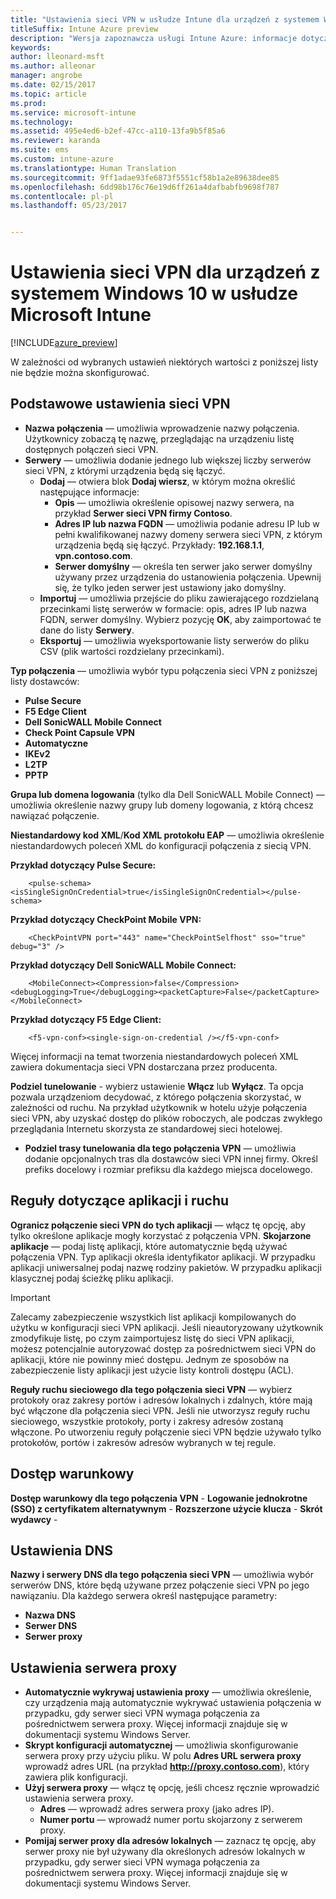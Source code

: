 ```yaml
---
title: "Ustawienia sieci VPN w usłudze Intune dla urządzeń z systemem Windows 10"
titleSuffix: Intune Azure preview
description: "Wersja zapoznawcza usługi Intune Azure: informacje dotyczące ustawień usługi Intune służących do konfigurowania połączeń sieci VPN na urządzeniach z systemem Windows 10."
keywords: 
author: lleonard-msft
ms.author: alleonar
manager: angrobe
ms.date: 02/15/2017
ms.topic: article
ms.prod: 
ms.service: microsoft-intune
ms.technology: 
ms.assetid: 495e4ed6-b2ef-47cc-a110-13fa9b5f85a6
ms.reviewer: karanda
ms.suite: ems
ms.custom: intune-azure
ms.translationtype: Human Translation
ms.sourcegitcommit: 9ff1adae93fe6873f5551cf58b1a2e89638dee85
ms.openlocfilehash: 6dd98b176c76e19d6ff261a4dafbabfb9698f787
ms.contentlocale: pl-pl
ms.lasthandoff: 05/23/2017


---
```


# <a name="vpn-settings-for-windows-10-devices-in-microsoft-intune"></a>Ustawienia sieci VPN dla urządzeń z systemem Windows 10 w usłudze Microsoft Intune

[!INCLUDE[azure_preview](./includes/azure_preview.md)]

W zależności od wybranych ustawień niektórych wartości z poniższej listy nie będzie można skonfigurować.


## <a name="base-vpn-settings"></a>Podstawowe ustawienia sieci VPN


- **Nazwa połączenia** — umożliwia wprowadzenie nazwy połączenia. Użytkownicy zobaczą tę nazwę, przeglądając na urządzeniu listę dostępnych połączeń sieci VPN.
- **Serwery** — umożliwia dodanie jednego lub większej liczby serwerów sieci VPN, z którymi urządzenia będą się łączyć.
    - **Dodaj** — otwiera blok **Dodaj wiersz**, w którym można określić następujące informacje:
        - **Opis** — umożliwia określenie opisowej nazwy serwera, na przykład **Serwer sieci VPN firmy Contoso**.
        - **Adres IP lub nazwa FQDN** — umożliwia podanie adresu IP lub w pełni kwalifikowanej nazwy domeny serwera sieci VPN, z którym urządzenia będą się łączyć. Przykłady: **192.168.1.1**, **vpn.contoso.com**.
        - **Serwer domyślny** — określa ten serwer jako serwer domyślny używany przez urządzenia do ustanowienia połączenia. Upewnij się, że tylko jeden serwer jest ustawiony jako domyślny.
    - **Importuj** — umożliwia przejście do pliku zawierającego rozdzielaną przecinkami listę serwerów w formacie: opis, adres IP lub nazwa FQDN, serwer domyślny. Wybierz pozycję **OK**, aby zaimportować te dane do listy **Serwery**.
    - **Eksportuj** — umożliwia wyeksportowanie listy serwerów do pliku CSV (plik wartości rozdzielany przecinkami).

**Typ połączenia** — umożliwia wybór typu połączenia sieci VPN z poniższej listy dostawców:
- **Pulse Secure**
- **F5 Edge Client**
- **Dell SonicWALL Mobile Connect**
- **Check Point Capsule VPN**
- **Automatyczne**
- **IKEv2**
- **L2TP**
- **PPTP**

**Grupa lub domena logowania** (tylko dla Dell SonicWALL Mobile Connect) — umożliwia określenie nazwy grupy lub domeny logowania, z którą chcesz nawiązać połączenie.

**Niestandardowy kod XML**/**Kod XML protokołu EAP** — umożliwia określenie niestandardowych poleceń XML do konfiguracji połączenia z siecią VPN.

**Przykład dotyczący Pulse Secure:**

```
    <pulse-schema><isSingleSignOnCredential>true</isSingleSignOnCredential></pulse-schema>
```

**Przykład dotyczący CheckPoint Mobile VPN:**

```
    <CheckPointVPN port="443" name="CheckPointSelfhost" sso="true" debug="3" />
```

**Przykład dotyczący Dell SonicWALL Mobile Connect:**

```
    <MobileConnect><Compression>false</Compression><debugLogging>True</debugLogging><packetCapture>False</packetCapture></MobileConnect>
```

**Przykład dotyczący F5 Edge Client:**

```
    <f5-vpn-conf><single-sign-on-credential /></f5-vpn-conf>
```

Więcej informacji na temat tworzenia niestandardowych poleceń XML zawiera dokumentacja sieci VPN dostarczana przez producenta.

**Podziel tunelowanie** - wybierz ustawienie **Włącz** lub **Wyłącz**. Ta opcja pozwala urządzeniom decydować, z którego połączenia skorzystać, w zależności od ruchu. Na przykład użytkownik w hotelu użyje połączenia sieci VPN, aby uzyskać dostęp do plików roboczych, ale podczas zwykłego przeglądania Internetu skorzysta ze standardowej sieci hotelowej.
- **Podziel trasy tunelowania dla tego połączenia VPN** — umożliwia dodanie opcjonalnych tras dla dostawców sieci VPN innej firmy. Określ prefiks docelowy i rozmiar prefiksu dla każdego miejsca docelowego.

## <a name="apps-and-traffic-rules"></a>Reguły dotyczące aplikacji i ruchu

**Ogranicz połączenie sieci VPN do tych aplikacji** — włącz tę opcję, aby tylko określone aplikacje mogły korzystać z połączenia VPN.
**Skojarzone aplikacje** — podaj listę aplikacji, które automatycznie będą używać połączenia VPN. Typ aplikacji określa identyfikator aplikacji. W przypadku aplikacji uniwersalnej podaj nazwę rodziny pakietów. W przypadku aplikacji klasycznej podaj ścieżkę pliku aplikacji.

>[!IMPORTANT]
>Zalecamy zabezpieczenie wszystkich list aplikacji kompilowanych do użytku w konfiguracji sieci VPN aplikacji. Jeśli nieautoryzowany użytkownik zmodyfikuje listę, po czym zaimportujesz listę do sieci VPN aplikacji, możesz potencjalnie autoryzować dostęp za pośrednictwem sieci VPN do aplikacji, które nie powinny mieć dostępu. Jednym ze sposobów na zabezpieczenie listy aplikacji jest użycie listy kontroli dostępu (ACL).

**Reguły ruchu sieciowego dla tego połączenia sieci VPN** — wybierz protokoły oraz zakresy portów i adresów lokalnych i zdalnych, które mają być włączone dla połączenia sieci VPN. Jeśli nie utworzysz reguły ruchu sieciowego, wszystkie protokoły, porty i zakresy adresów zostaną włączone. Po utworzeniu reguły połączenie sieci VPN będzie używało tylko protokołów, portów i zakresów adresów wybranych w tej regule.


## <a name="conditional-access"></a>Dostęp warunkowy

**Dostęp warunkowy dla tego połączenia VPN** -
**Logowanie jednokrotne (SSO) z certyfikatem alternatywnym** -
**Rozszerzone użycie klucza** -
**Skrót wydawcy** -

## <a name="dns-settings"></a>Ustawienia DNS

**Nazwy i serwery DNS dla tego połączenia sieci VPN** — umożliwia wybór serwerów DNS, które będą używane przez połączenie sieci VPN po jego nawiązaniu.
Dla każdego serwera określ następujące parametry:
- **Nazwa DNS**
- **Serwer DNS**
- **Serwer proxy**

## <a name="proxy-settings"></a>Ustawienia serwera proxy

- **Automatycznie wykrywaj ustawienia proxy** — umożliwia określenie, czy urządzenia mają automatycznie wykrywać ustawienia połączenia w przypadku, gdy serwer sieci VPN wymaga połączenia za pośrednictwem serwera proxy. Więcej informacji znajduje się w dokumentacji systemu Windows Server.
- **Skrypt konfiguracji automatycznej** — umożliwia skonfigurowanie serwera proxy przy użyciu pliku. W polu **Adres URL serwera proxy** wprowadź adres URL (na przykład **http://proxy.contoso.com**), który zawiera plik konfiguracji.
- **Użyj serwera proxy** — włącz tę opcję, jeśli chcesz ręcznie wprowadzić ustawienia serwera proxy.
    - **Adres** — wprowadź adres serwera proxy (jako adres IP).
    - **Numer portu** — wprowadź numer portu skojarzony z serwerem proxy.
- **Pomijaj serwer proxy dla adresów lokalnych** — zaznacz tę opcję, aby serwer proxy nie był używany dla określonych adresów lokalnych w przypadku, gdy serwer sieci VPN wymaga połączenia za pośrednictwem serwera proxy. Więcej informacji znajduje się w dokumentacji systemu Windows Server.


